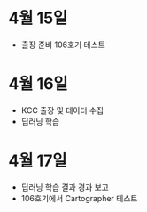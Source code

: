 # 4월 15일
- 출장 준비 106호기 테스트 

# 4월 16일
- KCC 출장 및 데이터 수집
- 딥러닝 학습

# 4월 17일
- 딥러닝 학습 결과 경과 보고
- 106호기에서 Cartographer 테스트